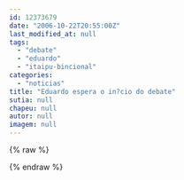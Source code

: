 ```yaml
---
id: 12373679
date: "2006-10-22T20:55:00Z"
last_modified_at: null
tags:
  - "debate"
  - "eduardo"
  - "itaipu-bincional"
categories:
  - "noticias"
title: "Eduardo espera o in?cio do debate"
sutia: null
chapeu: null
autor: null
imagem: null
---
```

{% raw %}
<p> </p>
{% endraw %}
